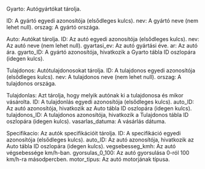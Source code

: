 Gyarto: Autógyártókat tárolja.

  ID: A gyártó egyedi azonosítója (elsődleges kulcs).
  nev: A gyártó neve (nem lehet null).
  orszag: A gyártó országa.
  
Auto: Autókat tárolja.
  ID: Az autó egyedi azonosítója (elsődleges kulcs).
  nev: Az autó neve (nem lehet null).
  gyartasi_ev: Az autó gyártási éve.
  ar: Az autó ára.
  gyarto_ID: A gyártó azonosítója, hivatkozik a Gyarto tábla ID oszlopára (idegen kulcs).

Tulajdonos: Autótulajdonosokat tárolja.
  ID: A tulajdonos egyedi azonosítója (elsődleges kulcs).
  nev: A tulajdonos neve (nem lehet null).
  orszag: A tulajdonos országa.

Tulajdonlas: Azt tárolja, hogy melyik autónak ki a tulajdonosa és mikor vásárolta.
  ID: A tulajdonlás egyedi azonosítója (elsődleges kulcs).
  auto_ID: Az autó azonosítója, hivatkozik az Auto tábla ID oszlopára (idegen kulcs).
  tulajdonos_ID: A tulajdonos azonosítója, hivatkozik a Tulajdonos tábla ID oszlopára (idegen kulcs).
  vasarlas_datuma: A vásárlás dátuma.

Specifikacio: Az autók specifikációit tárolja.
  ID: A specifikáció egyedi azonosítója (elsődleges kulcs).
  auto_ID: Az autó azonosítója, hivatkozik az Auto tábla ID oszlopára (idegen kulcs).
  vegsebesseg_kmh: Az autó végsebessége km/h-ban.
  gyorsulas_0_100: Az autó gyorsulása 0-ról 100 km/h-ra másodpercben.
  motor_tipus: Az autó motorjának típusa.
